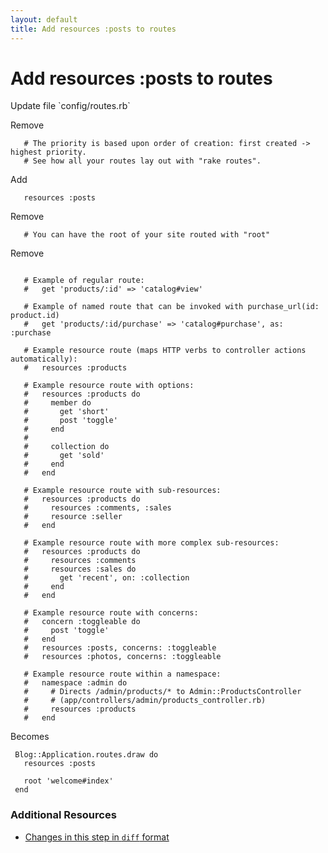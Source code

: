 ```yaml
---
layout: default
title: Add resources :posts to routes
---
```


<h1 id="main">Add resources :posts to routes</h1>
Update file `config/routes.rb`

Remove
<pre><code>   # The priority is based upon order of creation: first created -&gt; highest priority.
   # See how all your routes lay out with &quot;rake routes&quot;.</code></pre>


Add
<pre><code>   resources :posts</code></pre>


Remove
<pre><code>   # You can have the root of your site routed with &quot;root&quot;</code></pre>


Remove
<pre><code>&nbsp;
   # Example of regular route:
   #   get &#39;products/:id&#39; =&gt; &#39;catalog#view&#39;
&nbsp;
   # Example of named route that can be invoked with purchase_url(id: product.id)
   #   get &#39;products/:id/purchase&#39; =&gt; &#39;catalog#purchase&#39;, as: :purchase
&nbsp;
   # Example resource route (maps HTTP verbs to controller actions automatically):
   #   resources :products
&nbsp;
   # Example resource route with options:
   #   resources :products do
   #     member do
   #       get &#39;short&#39;
   #       post &#39;toggle&#39;
   #     end
   #
   #     collection do
   #       get &#39;sold&#39;
   #     end
   #   end
&nbsp;
   # Example resource route with sub-resources:
   #   resources :products do
   #     resources :comments, :sales
   #     resource :seller
   #   end
&nbsp;
   # Example resource route with more complex sub-resources:
   #   resources :products do
   #     resources :comments
   #     resources :sales do
   #       get &#39;recent&#39;, on: :collection
   #     end
   #   end
&nbsp;
   # Example resource route with concerns:
   #   concern :toggleable do
   #     post &#39;toggle&#39;
   #   end
   #   resources :posts, concerns: :toggleable
   #   resources :photos, concerns: :toggleable
&nbsp;
   # Example resource route within a namespace:
   #   namespace :admin do
   #     # Directs /admin/products/* to Admin::ProductsController
   #     # (app/controllers/admin/products_controller.rb)
   #     resources :products
   #   end</code></pre>


Becomes
<pre><code> Blog::Application.routes.draw do
   resources :posts
&nbsp;
   root &#39;welcome#index&#39;
 end
</code></pre>



### Additional Resources

* [Changes in this step in `diff` format](https://github.com/software-academy/rails_getting_started_bdd/commit/eecd3214ac941e3fbd2567a262f89a3f68c2bf09)

